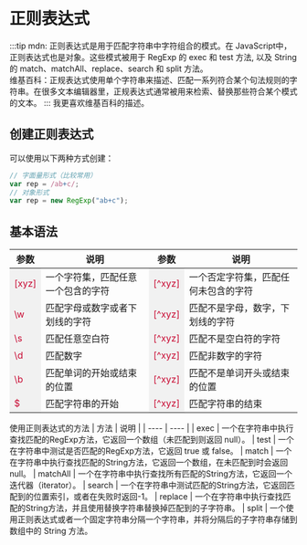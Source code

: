 # 正则表达式

:::tip
mdn: 正则表达式是用于匹配字符串中字符组合的模式。在 JavaScript中，正则表达式也是对象。这些模式被用于 RegExp 的 exec 和 test 方法, 以及 String 的 match、matchAll、replace、search 和 split 方法。<br/>
维基百科：正规表达式使用单个字符串来描述、匹配一系列符合某个句法规则的字符串。在很多文本编辑器里，正规表达式通常被用来检索、替换那些符合某个模式的文本。
:::
我更喜欢维基百科的描述。

## 创建正则表达式
可以使用以下两种方式创建：
```js
// 字面量形式（比较常用）
var rep = /ab+c/;
// 对象形式
var rep = new RegExp("ab+c");
```

## 基本语法
<style>
table tbody tr td:first-of-type,
table tbody tr td:nth-of-type(3) {
  color: #c90b33;
  background-color: rgba(27,31,35,0.05);
}
table tbody tr:nth-child(2n) {
  background-color: transparent;
}
</style>

| 参数 |  说明 | 参数 | 说明 |
| ---- | -----| ---- | ---- |
| [xyz]	 | 	一个字符集，匹配任意一个包含的字符 | [^xyz] | 一个否定字符集，匹配任何未包含的字符 |
| \w | 	匹配字母或数字或者下划线的字符 | [^xyz] | 匹配不是字母，数字，下划线的字符 |
| \s | 	匹配任意空白符 | [^xyz] | 匹配不是空白符的字符 |
| \d | 	匹配数字  | [^xyz] | 匹配非数字的字符 |
| \b | 	匹配单词的开始或结束的位置 | [^xyz] | 匹配不是单词开头或结束的位置 |
| $	| 	匹配字符串的开始 | [^xyz] | 匹配字符串的结束 |


使用正则表达式的方法
| 方法 | 说明 |
| ---- | ---- |
| exec |	一个在字符串中执行查找匹配的RegExp方法，它返回一个数组（未匹配到则返回 null）。
| test |	一个在字符串中测试是否匹配的RegExp方法，它返回 true 或 false。
| match |	一个在字符串中执行查找匹配的String方法，它返回一个数组，在未匹配到时会返回 null。
| matchAll |	一个在字符串中执行查找所有匹配的String方法，它返回一个迭代器（iterator）。
| search |	一个在字符串中测试匹配的String方法，它返回匹配到的位置索引，或者在失败时返回-1。
| replace |	一个在字符串中执行查找匹配的String方法，并且使用替换字符串替换掉匹配到的子字符串。
| split |	一个使用正则表达式或者一个固定字符串分隔一个字符串，并将分隔后的子字符串存储到数组中的 String 方法。
